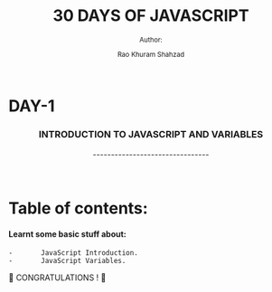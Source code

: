 
<div align="center">
    <h1> 30 DAYS OF JAVASCRIPT  </h1>
    <sub>Author:
        <p>   Rao Khuram Shahzad   </p>
    </sub>
    <br>
	<h1 align = "left"> DAY-1  </h1> 
    <h3> INTRODUCTION TO JAVASCRIPT AND VARIABLES</h3>
    <p>--------------------------------</p>
    <br>
</div>


# Table of contents:

#### Learnt some basic stuff about:
	-		JavaScript Introduction.
	-		JavaScript Variables.


🎉 CONGRATULATIONS ! 🎉
